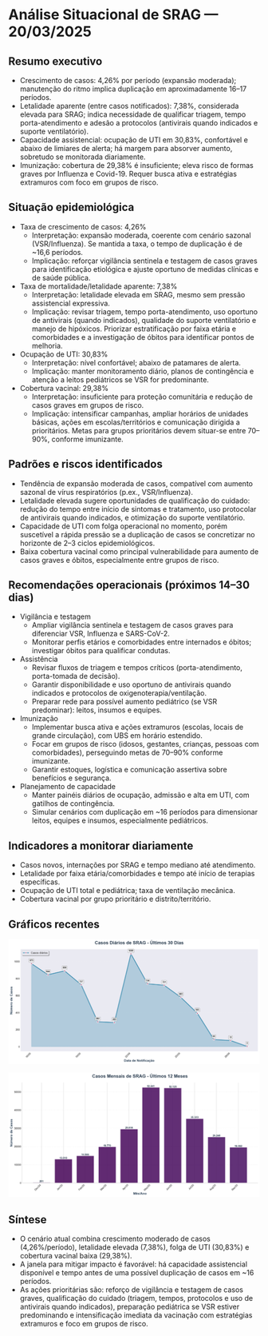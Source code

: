 # Análise Situacional de SRAG — 20/03/2025

## Resumo executivo
- Crescimento de casos: 4,26% por período (expansão moderada); manutenção do ritmo implica duplicação em aproximadamente 16–17 períodos.
- Letalidade aparente (entre casos notificados): 7,38%, considerada elevada para SRAG; indica necessidade de qualificar triagem, tempo porta-atendimento e adesão a protocolos (antivirais quando indicados e suporte ventilatório).
- Capacidade assistencial: ocupação de UTI em 30,83%, confortável e abaixo de limiares de alerta; há margem para absorver aumento, sobretudo se monitorada diariamente.
- Imunização: cobertura de 29,38% é insuficiente; eleva risco de formas graves por Influenza e Covid-19. Requer busca ativa e estratégias extramuros com foco em grupos de risco.

## Situação epidemiológica
- Taxa de crescimento de casos: 4,26%
  - Interpretação: expansão moderada, coerente com cenário sazonal (VSR/Influenza). Se mantida a taxa, o tempo de duplicação é de ~16,6 períodos.
  - Implicação: reforçar vigilância sentinela e testagem de casos graves para identificação etiológica e ajuste oportuno de medidas clínicas e de saúde pública.
- Taxa de mortalidade/letalidade aparente: 7,38%
  - Interpretação: letalidade elevada em SRAG, mesmo sem pressão assistencial expressiva.
  - Implicação: revisar triagem, tempo porta-atendimento, uso oportuno de antivirais (quando indicados), qualidade do suporte ventilatório e manejo de hipóxicos. Priorizar estratificação por faixa etária e comorbidades e a investigação de óbitos para identificar pontos de melhoria.
- Ocupação de UTI: 30,83%
  - Interpretação: nível confortável; abaixo de patamares de alerta.
  - Implicação: manter monitoramento diário, planos de contingência e atenção a leitos pediátricos se VSR for predominante.
- Cobertura vacinal: 29,38%
  - Interpretação: insuficiente para proteção comunitária e redução de casos graves em grupos de risco.
  - Implicação: intensificar campanhas, ampliar horários de unidades básicas, ações em escolas/territórios e comunicação dirigida a prioritários. Metas para grupos prioritários devem situar-se entre 70–90%, conforme imunizante.

## Padrões e riscos identificados
- Tendência de expansão moderada de casos, compatível com aumento sazonal de vírus respiratórios (p.ex., VSR/Influenza).
- Letalidade elevada sugere oportunidades de qualificação do cuidado: redução do tempo entre início de sintomas e tratamento, uso protocolar de antivirais quando indicados, e otimização do suporte ventilatório.
- Capacidade de UTI com folga operacional no momento, porém suscetível a rápida pressão se a duplicação de casos se concretizar no horizonte de 2–3 ciclos epidemiológicos.
- Baixa cobertura vacinal como principal vulnerabilidade para aumento de casos graves e óbitos, especialmente entre grupos de risco.

## Recomendações operacionais (próximos 14–30 dias)
- Vigilância e testagem
  - Ampliar vigilância sentinela e testagem de casos graves para diferenciar VSR, Influenza e SARS-CoV-2.
  - Monitorar perfis etários e comorbidades entre internados e óbitos; investigar óbitos para qualificar condutas.
- Assistência
  - Revisar fluxos de triagem e tempos críticos (porta-atendimento, porta-tomada de decisão).
  - Garantir disponibilidade e uso oportuno de antivirais quando indicados e protocolos de oxigenoterapia/ventilação.
  - Preparar rede para possível aumento pediátrico (se VSR predominar): leitos, insumos e equipes.
- Imunização
  - Implementar busca ativa e ações extramuros (escolas, locais de grande circulação), com UBS em horário estendido.
  - Focar em grupos de risco (idosos, gestantes, crianças, pessoas com comorbidades), perseguindo metas de 70–90% conforme imunizante.
  - Garantir estoques, logística e comunicação assertiva sobre benefícios e segurança.
- Planejamento de capacidade
  - Manter painéis diários de ocupação, admissão e alta em UTI, com gatilhos de contingência.
  - Simular cenários com duplicação em ~16 períodos para dimensionar leitos, equipes e insumos, especialmente pediátricos.

## Indicadores a monitorar diariamente
- Casos novos, internações por SRAG e tempo mediano até atendimento.
- Letalidade por faixa etária/comorbidades e tempo até início de terapias específicas.
- Ocupação de UTI total e pediátrica; taxa de ventilação mecânica.
- Cobertura vacinal por grupo prioritário e distrito/território.

## Gráficos recentes
![Casos diários (últimos 30 dias)](/graficos/casos_diarios_30d.png)

![Casos mensais (últimos 12 meses)](/graficos/casos_mensais_12m.png)

## Síntese
- O cenário atual combina crescimento moderado de casos (4,26%/período), letalidade elevada (7,38%), folga de UTI (30,83%) e cobertura vacinal baixa (29,38%).
- A janela para mitigar impacto é favorável: há capacidade assistencial disponível e tempo antes de uma possível duplicação de casos em ~16 períodos.
- As ações prioritárias são: reforço de vigilância e testagem de casos graves, qualificação do cuidado (triagem, tempos, protocolos e uso de antivirais quando indicados), preparação pediátrica se VSR estiver predominando e intensificação imediata da vacinação com estratégias extramuros e foco em grupos de risco.